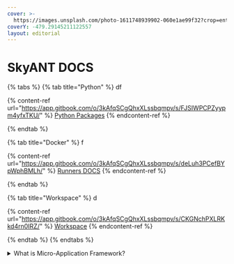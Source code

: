 ```yaml
---
cover: >-
  https://images.unsplash.com/photo-1611748939902-060e1ae99f32?crop=entropy&cs=tinysrgb&fm=jpg&ixid=MnwxOTcwMjR8MHwxfHNlYXJjaHwzfHxhbnR8ZW58MHx8fHwxNjY1NDMxOTI2&ixlib=rb-1.2.1&q=80
coverY: -479.29145211122557
layout: editorial
---
```


# SkyANT DOCS

{% tabs %}
{% tab title="Python" %}
df

{% content-ref url="https://app.gitbook.com/o/3kAfqSCgQhxXLssbqmpv/s/FJSIWPCPZyypm4yfxTKU/" %}
[Python Packages](https://app.gitbook.com/o/3kAfqSCgQhxXLssbqmpv/s/FJSIWPCPZyypm4yfxTKU/)
{% endcontent-ref %}


{% endtab %}

{% tab title="Docker" %}
f

{% content-ref url="https://app.gitbook.com/o/3kAfqSCgQhxXLssbqmpv/s/deLuh3PCefBYpWphBMLh/" %}
[Runners DOCS](https://app.gitbook.com/o/3kAfqSCgQhxXLssbqmpv/s/deLuh3PCefBYpWphBMLh/)
{% endcontent-ref %}


{% endtab %}

{% tab title="Workspace" %}
d

{% content-ref url="https://app.gitbook.com/o/3kAfqSCgQhxXLssbqmpv/s/CKGNchPXLRKkd4rn0IRZ/" %}
[Workspace](https://app.gitbook.com/o/3kAfqSCgQhxXLssbqmpv/s/CKGNchPXLRKkd4rn0IRZ/)
{% endcontent-ref %}


{% endtab %}
{% endtabs %}

<details>

<summary>What is Micro-Application Framework?</summary>

zz

</details>
